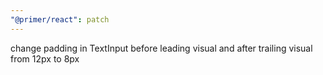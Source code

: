 ```yaml
---
"@primer/react": patch
---
```


change padding in TextInput before leading visual and after trailing visual from 12px to 8px
